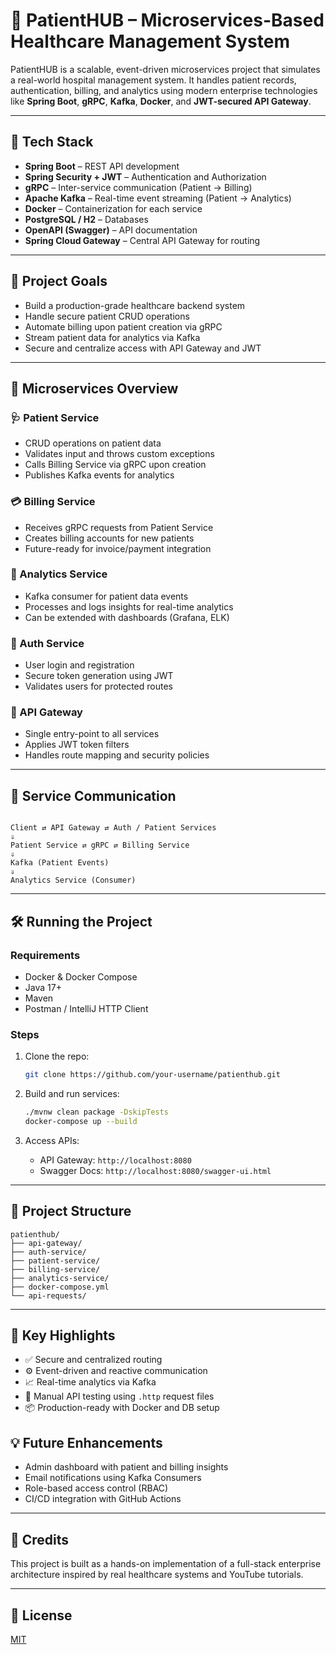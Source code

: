 # 🏥 PatientHUB – Microservices-Based Healthcare Management System

PatientHUB is a scalable, event-driven microservices project that simulates a real-world hospital management system. It handles patient records, authentication, billing, and analytics using modern enterprise technologies like **Spring Boot**, **gRPC**, **Kafka**, **Docker**, and **JWT-secured API Gateway**.

---

## 🚀 Tech Stack

- **Spring Boot** – REST API development
- **Spring Security + JWT** – Authentication and Authorization
- **gRPC** – Inter-service communication (Patient → Billing)
- **Apache Kafka** – Real-time event streaming (Patient → Analytics)
- **Docker** – Containerization for each service
- **PostgreSQL / H2** – Databases
- **OpenAPI (Swagger)** – API documentation
- **Spring Cloud Gateway** – Central API Gateway for routing

---

## 🎯 Project Goals

- Build a production-grade healthcare backend system
- Handle secure patient CRUD operations
- Automate billing upon patient creation via gRPC
- Stream patient data for analytics via Kafka
- Secure and centralize access with API Gateway and JWT

---

## 🧩 Microservices Overview

### 🩺 Patient Service
- CRUD operations on patient data
- Validates input and throws custom exceptions
- Calls Billing Service via gRPC upon creation
- Publishes Kafka events for analytics

### 💳 Billing Service
- Receives gRPC requests from Patient Service
- Creates billing accounts for new patients
- Future-ready for invoice/payment integration

### 🧠 Analytics Service
- Kafka consumer for patient data events
- Processes and logs insights for real-time analytics
- Can be extended with dashboards (Grafana, ELK)

### 🔐 Auth Service
- User login and registration
- Secure token generation using JWT
- Validates users for protected routes

### 🧾 API Gateway
- Single entry-point to all services
- Applies JWT token filters
- Handles route mapping and security policies

---

## 🔄 Service Communication

```

Client ⇄ API Gateway ⇄ Auth / Patient Services
⇓
Patient Service ⇄ gRPC ⇄ Billing Service
⇓
Kafka (Patient Events)
⇓
Analytics Service (Consumer)

````

---

## 🛠️ Running the Project

### Requirements
- Docker & Docker Compose
- Java 17+
- Maven
- Postman / IntelliJ HTTP Client

### Steps

1. Clone the repo:
   ```bash
   git clone https://github.com/your-username/patienthub.git


2. Build and run services:

   ```bash
   ./mvnw clean package -DskipTests
   docker-compose up --build
   ```

3. Access APIs:

   * API Gateway: `http://localhost:8080`
   * Swagger Docs: `http://localhost:8080/swagger-ui.html`

---

## 📂 Project Structure

```
patienthub/
├── api-gateway/
├── auth-service/
├── patient-service/
├── billing-service/
├── analytics-service/
├── docker-compose.yml
└── api-requests/
```

---

## 📌 Key Highlights

* ✅ Secure and centralized routing
* ⚙️ Event-driven and reactive communication
* 📈 Real-time analytics via Kafka
* 🧪 Manual API testing using `.http` request files
* 📦 Production-ready with Docker and DB setup


## 💡 Future Enhancements

* Admin dashboard with patient and billing insights
* Email notifications using Kafka Consumers
* Role-based access control (RBAC)
* CI/CD integration with GitHub Actions

---

## 🙌 Credits

This project is built as a hands-on implementation of a full-stack enterprise architecture inspired by real healthcare systems and YouTube tutorials.

---

## 📄 License

[MIT](LICENSE)

